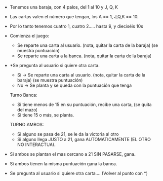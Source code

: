 - Tenemos una baraja, con 4 palos, del 1 al 10 y J, Q, K
- Las cartas valen el número que tengan, los A == 1, J,Q,K == 10.
- Por lo tanto tenemos cuatro 1, cuatro 2..... hasta 9, y dieciséis 10s

- Comienza el juego:
    - Se reparte una carta al usuario. (nota, quitar la carta de la baraja) (se muestra puntuación)
    - Se reparte una carta a la banca. (nota, quitar la carta de la baraja)

- *Se pregunta al usuario si quiere otra carta.
    - Sí -> Se reparte una carta al usuario. (nota, quitar la carta de la baraja) (se muestra puntuación)
    - No -> Se planta y se queda con la puntuación que tenga

    Turno Banca:
    - Si tiene menos de 15 en su puntuación, recibe una carta, (se quita del mazo)
    - Si tiene 15 o más, se planta.

    TURNO AMBOS:
    - Si alguno se pasa de 21, se le da la victoria al otro
    - Si alguno llega JUSTO a 21, gana AUTOMATICAMENTE (EL OTRO NO INTERACTUA).

- Si ambos se plantan el mas cercano a 21 SIN PASARSE, gana.
- Si ambos tienen la misma puntuación gana la banca.

- Se pregunta al usuario si quiere otra carta.... (Volver al punto con *)


